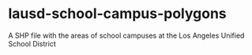 # lausd-school-campus-polygons
A SHP file with the areas of school campuses at the Los Angeles Unified School District
